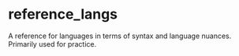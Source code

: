 # reference_langs
A reference for languages in terms of syntax and language nuances. Primarily used for practice.
